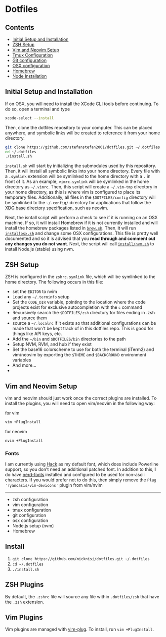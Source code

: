 # Dotfiles

## Contents

+ [Initial Setup and Installation](#initial-setup-and-installation)
+ [ZSH Setup](#zsh-setup)
+ [Vim and Neovim Setup](#vim-and-neovim-setup)
+ [Tmux Configuration](#tmux-configuration)
+ [Git configuration](#git-configuration)
+ [OSX configuration](osx-configuration)
+ [Homebrew](#homebrew)
+ [Node Installation](#node-installation)

## Initial Setup and Installation

If on OSX, you will need to install the XCode CLI tools before continuing. To do so, open a terminal and type

```bash
xcode-select --install
```

Then, clone the dotfiles repository to your computer. This can be placed anywhere, and symbolic links will be created to reference it from your home directory.

```bash
git clone https://github.com/stefanstefan2001/dotfiles.git ~/.dotfiles
cd ~/.dotfiles
./install.sh
```

`install.sh` will start by initializing the submodules used by this repository. Then, it will install all symbolic links into your home directory. Every file with a `.symlink` extension will be symlinked to the home directory with a `.` in front of it. As an example, `vimrc.symlink` will be symlinked in the home directory as `~/.vimrc`. Then, this script will create a `~/.vim-tmp` directory in your home directory, as this is where vim is configured to place its temporary files. Additionally, all files in the `$DOTFILES/config` directory will be symlinked to the `~/.config/` directory for applications that follow the [XDG base directory specification](http://standards.freedesktop.org/basedir-spec/basedir-spec-latest.html), such as neovim.

Next, the isntall script will perform a check to see if it is running on an OSX machine. If so, it will install Homebrew if it is not currently installed and will install the homebrew packages listed in [`brew.sh`](install/brew.sh). Then, it will run [`installosx.sh`](installosx.sh) and change some OSX configurations. This file is pretty well documented and so it is advised that you __read through and comment out any changes you do not want__. Next, the script will call [`install/nvm.sh`](install/nvm.sh) to install Node.js (stable) using nvm.

## ZSH Setup

ZSH is configured in the `zshrc.symlink` file, which will be symlinked to the home directory. The following occurs in this file:

* set the `EDITOR` to nvim
* Load any `~/.terminfo` setup
* Set the `CODE_DIR` variable, pointing to the location where the code projects exist for exclusive autocompletion with the `c` command
* Recursively search the `$DOTFILES/zsh` directory for files ending in .zsh and source them
* source a `~/.localrc` if it exists so that additional configurations can be made that won't be kept track of in this dotfiles repo. This is good for things like API keys, etc.
* Add the `~/bin` and `$DOTFILES/bin` directories to the path
* Setup NVM, RVM, and hub if they exist
* Set the base16 colorscheme to use for both the terminal (iTerm2) and vim/neovim by exporting the `$THEME` and `$BACKGROUND` environment variables
* And more...
* 
## Vim and Neovim Setup

vim and neovim should just work once the correct plugins are installed. To install the plugins, you will need to open vim/neovim in the following way:

for vim
```bash
vim +PlugInstall
```

for neovim
```bash
nvim +PlugInstall
```

### Fonts

I am currently using [Hack](http://sourcefoundry.org/hack/) as my default font, which does include Powerline support, so you don't need an additional patched font. In addition to this, I do have [nerd-fonts](https://github.com/ryanoasis/nerd-fonts) installed and configured to be used for non-ascii characters. If you would prefer not to do this, then simply remove the `Plug 'ryanoasis/vim-devicons'` plugin from vim/nvim

-----

+ zsh configuration
+ vim configuration
+ tmux configuration
+ git configuration
+ osx configuration
+ Node.js setup (nvm)
+ Homebrew

## Install

1. `git clone https://github.com/nicknisi/dotfiles.git ~/.dotfiles`
1. `cd ~/.dotfiles`
1. `./install.sh`

## ZSH Plugins

By default, the `.zshrc` file will source any file within `.dotfiles/zsh` that have the `.zsh` extension.

## Vim Plugins

Vim plugins are managed with [vim-plug](https://github.com/junegunn/vim-plug). To install, run `vim +PlugInstall`.
